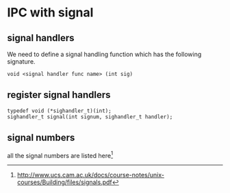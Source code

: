 # IPC with signal

## signal handlers
We need to define a signal handling function which has
the following signature.

```
void <signal handler func name> (int sig)
```

## register signal handlers

```
typedef void (*sighandler_t)(int);
sighandler_t signal(int signum, sighandler_t handler);
```


## signal numbers

all the signal numbers are listed here[^1]

[^1]: http://www.ucs.cam.ac.uk/docs/course-notes/unix-courses/Building/files/signals.pdf
